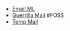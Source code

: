 - [Email.ML](https://email.ml/)
- [Guerrilla Mail](https://www.guerrillamail.com/) #FOSS
- [Temp Mail](https://temp-mail.org/)
